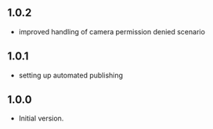 ## 1.0.2

- improved handling of camera permission denied scenario

## 1.0.1

- setting up automated publishing

## 1.0.0

- Initial version.
